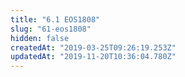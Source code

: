 ```yaml
---
title: "6.1 EOS1808"
slug: "61-eos1808"
hidden: false
createdAt: "2019-03-25T09:26:19.253Z"
updatedAt: "2019-11-20T10:36:04.780Z"
---
```

